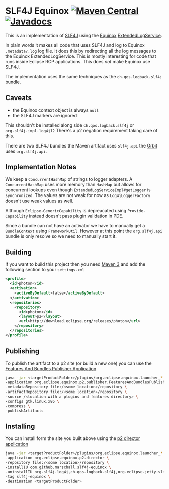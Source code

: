 SLF4J Equinox [![Maven Central](https://maven-badges.herokuapp.com/maven-central/com.github.marschall/com.github.marschall.slf4j-equinox/badge.svg)](https://maven-badges.herokuapp.com/maven-central/com.github.marschall/com.github.marschall.slf4j-equinox) [![Javadocs](https://www.javadoc.io/badge/com.github.marschall/com.github.marschall.slf4j-equinox.svg)](https://www.javadoc.io/doc/com.github.marschall/com.github.marschall.slf4j-equinox)
=============
This is an implementation of [SLF4J](https://www.slf4j.org) using the [Equinox](https://www.eclipse.org/equinox/) [ExtendedLogService](https://bugs.eclipse.org/bugs/show_bug.cgi?id=260672).

In plain words it makes all code that uses SLF4J and log to Equinox <code>.metadata/.log</code> log file. It does this by redirecting all the log messages to the Equinox ExtendedLogService. This is mostly interesting for code that runs inside Eclipse RCP applications. This does _not_ make Equinox use SLF4J. 

The implementation uses the same techniques as the <code>ch.qos.logback.slf4j</code> bundle.

Caveats
-------

 * the Equinox context object is always `null`
 * the SLF4J markers are ignored

This shouldn't be installed along side `ch.qos.logback.slf4j` or `org.slf4j.impl.log4j12` There's a p2 negation requirement taking care of this.

There are two SLF4J bundles the Maven artifact uses `slf4j.api` the [Orbit](https://www.eclipse.org/orbit/) uses `org.slf4j.api`.

Implementation Notes
--------------------

We keep a <code>ConcurrentHashMap</code> of strings to logger adapters. A <code>ConcurrentHashMap</code> uses more memory than <code>HashMap</code> but allows for concurrent lookups even though <code>ExtendedLogServiceImpl#getLogger</code> is <code>synchronized</code>. The values are not weak for now as <code>Log4jLoggerFactory</code> doesn't use weak values as well.

Although <code>Eclipse-GenericCapability</code> is depreacated using <code>Provide-Capability</code> instead doesn't pass plugin validation in PDE.

Since a bundle can not have an activator we have to manually get a <code>BundleContext</code> using <code>FrameworkUtil</code>. However at this point the <code>org.slf4j.api</code> bundle is only resolve so we need to manually start it.

Building
--------
If you want to build this project then you need [Maven 3](https://maven.apache.org/) and add the following section to your <code>settings.xml</code>

```xml
<profile>
  <id>photon</id>
  <activation>
    <activeByDefault>false</activeByDefault>
  </activation>
  <repositories>
    <repository>
      <id>photon</id>
      <layout>p2</layout>
      <url>http://download.eclipse.org/releases/photon</url>
    </repository>
  </repositories>
</profile>
```

Publishing
----------
To publish the artifact to a p2 site (or build a new one) you can use the [Features And Bundles Publisher Application](http://wiki.eclipse.org/Equinox/p2/Publisher#Features_And_Bundles_Publisher_Application)

```sh
java -jar <targetProductFolder>/plugins/org.eclipse.equinox.launcher_*.jar \
-application org.eclipse.equinox.p2.publisher.FeaturesAndBundlesPublisher \
-metadataRepository file:/<some location>/repository \
-artifactRepository file:/<some location>/repository \
-source /<location with a plugins and features directory> \
-configs gtk.linux.x86 \
-compress \
-publishArtifacts
```

Installing
----------
You can install form the site you built above using the [p2 director application](http://help.eclipse.org/indigo/index.jsp?topic=/org.eclipse.platform.doc.isv/guide/p2_director.html)

```sh
java -jar <targetProductFolder>/plugins/org.eclipse.equinox.launcher_*.jar \
-application org.eclipse.equinox.p2.director \
-repository file:/<some location>/repository \
-installIU com.github.marschall.slf4j-equinox \
-uninstallIU org.slf4j.log4j,ch.qos.logback.slf4j,org.eclipse.jetty.slf4jlogback.feature.group,org.eclipse.jetty.sdk.feature.group \
-tag slf4j-equinox \
-destination <targetProductFolder>
```


